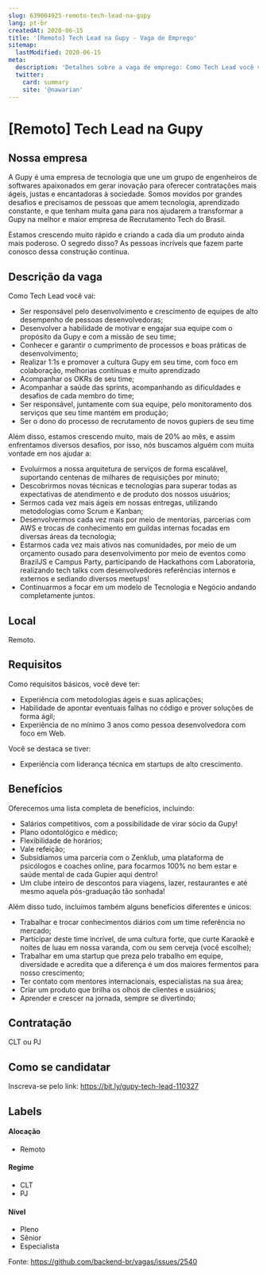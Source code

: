 ```yaml
---
slug: 639004925-remoto-tech-lead-na-gupy
lang: pt-br
createdAt: 2020-06-15
title: '[Remoto] Tech Lead na Gupy - Vaga de Emprego'
sitemap:
  lastModified: 2020-06-15
meta:
  description: 'Detalhes sobre a vaga de emprego: Como Tech Lead você vai: - Ser responsável pelo desenvolvimento e crescimento de equipes de alto desempenho de pessoas desenvolvedoras; - Desenvolver a habilidade de motivar e engajar sua equipe com o propósito da Gupy e com a missão de seu time; - Conhecer e garantir o cumprimento de processos e boas práticas de desenvolvimento; - Realizar 1:1s e promover a cultura Gupy em seu time, com foco em colaboração, melhorias contínuas e muito aprendizado - Acompanhar os OKRs de seu time; - Acompanhar a saúde das sprints, acompanhando as dificuldades e desafios de cada membro do time; - Ser responsável, juntamente com sua equipe, pelo monitoramento dos serviços que seu time mantém em produção; - Ser o dono do processo de recrutamento de novos gupiers de seu time Além disso, estamos crescendo muito, mais de 20% ao mês, e assim enfrentamos diversos desafios, por isso, nós buscamos alguém com muita vontade em nos ajudar a: - Evoluirmos a nossa arquitetura de serviços de forma escalável, suportando centenas de milhares de requisições por minuto; - Descobrirmos novas técnicas e tecnologias para superar todas as expectativas de atendimento e de produto dos nossos usuários; - Sermos cada vez mais ágeis em nossas entregas, utilizando metodologias como Scrum e Kanban; - Desenvolvermos cada vez mais por meio de mentorias, parcerias com AWS e trocas de conhecimento em guildas internas focadas em diversas áreas da tecnologia; - Estarmos cada vez mais ativos nas comunidades, por meio de um orçamento ousado para desenvolvimento por meio de eventos como BrazilJS e Campus Party, participando de Hackathons com Laboratoria, realizando tech talks com desenvolvedores referências internos e externos e sediando diversos meetups! - Continuarmos a focar em um modelo de Tecnologia e Negócio andando completamente juntos.'
  twitter:
    card: summary
    site: '@nawarian'
---
```


# [Remoto] Tech Lead na Gupy

<!-- 
==================================================
POR FAVOR, SÓ POSTE SE A VAGA FOR PARA FRONT-END!

Não faça distinção de gênero no título da vaga.

Use: "Front-End Developer" ao invés de 
"Desenvolvedor Front-End" \o/

Exemplo: `[São Paulo] Front-End Developer na NOME DA EMPRESA`
==================================================
-->

## Nossa empresa

A Gupy é uma empresa de tecnologia que une um grupo de engenheiros de softwares apaixonados em gerar inovação para oferecer contratações mais ágeis, justas e encantadoras à sociedade. Somos movidos por grandes desafios e precisamos de pessoas que amem tecnologia, aprendizado constante, e que tenham muita gana para nos ajudarem a transformar a Gupy na melhor e maior empresa de Recrutamento Tech do Brasil.

Estamos crescendo muito rápido e criando a cada dia um produto ainda mais poderoso. O segredo disso? As pessoas incríveis que fazem parte conosco dessa construção contínua.

## Descrição da vaga

Como Tech Lead você vai:

- Ser responsável pelo desenvolvimento e crescimento de equipes de alto desempenho de pessoas desenvolvedoras;
- Desenvolver a habilidade de motivar e engajar sua equipe com o propósito da Gupy e com a missão de seu time;
- Conhecer e garantir o cumprimento de processos e boas práticas de desenvolvimento;
- Realizar 1:1s e promover a cultura Gupy em seu time, com foco em colaboração, melhorias contínuas e muito aprendizado 
- Acompanhar os OKRs de seu time;
- Acompanhar a saúde das sprints, acompanhando as dificuldades e desafios de cada membro do time;
- Ser responsável, juntamente com sua equipe, pelo monitoramento dos serviços que seu time mantém em produção;
- Ser o dono do processo de recrutamento de novos gupiers de seu time

Além disso, estamos crescendo muito, mais de 20% ao mês, e assim enfrentamos diversos desafios, por isso, nós buscamos alguém com muita vontade em nos ajudar a:

- Evoluirmos a nossa arquitetura de serviços de forma escalável, suportando centenas de milhares de requisições por minuto;
- Descobrirmos novas técnicas e tecnologias para superar todas as expectativas de atendimento e de produto dos nossos usuários;
- Sermos cada vez mais ágeis em nossas entregas, utilizando metodologias como Scrum e Kanban;
- Desenvolvermos cada vez mais por meio de mentorias, parcerias com AWS e trocas de conhecimento em guildas internas focadas em diversas áreas da tecnologia;
- Estarmos cada vez mais ativos nas comunidades, por meio de um orçamento ousado para desenvolvimento por meio de eventos como BrazilJS e Campus Party, participando de Hackathons com Laboratoria, realizando tech talks com desenvolvedores referências internos e externos e sediando diversos meetups!
- Continuarmos a focar em um modelo de Tecnologia e Negócio andando completamente juntos. 

## Local

Remoto.

## Requisitos

Como requisitos básicos, você deve ter:

- Experiência com metodologias ágeis e suas aplicações;
- Habilidade de apontar eventuais falhas no código e prover soluções de forma ágil;
- Experiência de no mínimo 3 anos como pessoa desenvolvedora com foco em Web.

Você se destaca se tiver:

- Experiência com liderança técnica em startups de alto crescimento.

## Benefícios

Oferecemos uma lista completa de benefícios, incluindo:

- Salários competitivos, com a possibilidade de virar sócio da Gupy! 
- Plano odontológico e médico;
- Flexibilidade de horários;
- Vale refeição;
- Subsidiamos uma parceria com o Zenklub, uma plataforma de psicólogos e coaches online, para focarmos 100% no bem estar e saúde mental de cada Gupier aqui dentro!  
- Um clube inteiro de descontos para viagens, lazer, restaurantes e até mesmo aquela pós-graduação tão sonhada! 

Além disso tudo, incluímos também alguns benefícios diferentes e únicos:

- Trabalhar e trocar conhecimentos diários com um time referência no mercado;
- Participar deste time incrível, de uma cultura forte, que curte Karaokê e noites de luau em nossa varanda, com ou sem cerveja (você escolhe);
- Trabalhar em uma startup que preza pelo trabalho em equipe, diversidade e acredita que a diferença é um dos maiores fermentos para nosso crescimento;
- Ter contato com mentores internacionais, especialistas na sua área;
- Criar um produto que brilha os olhos de clientes e usuários;
- Aprender e crescer na jornada, sempre se divertindo;

## Contratação

CLT ou PJ

## Como se candidatar

Inscreva-se pelo link: https://bit.ly/gupy-tech-lead-110327

## Labels
<!-- retire os labels que não fazem sentido à vaga -->

#### Alocação
- Remoto

#### Regime
- CLT
- PJ

#### Nível
- Pleno
- Sênior
- Especialista

Fonte: https://github.com/backend-br/vagas/issues/2540
